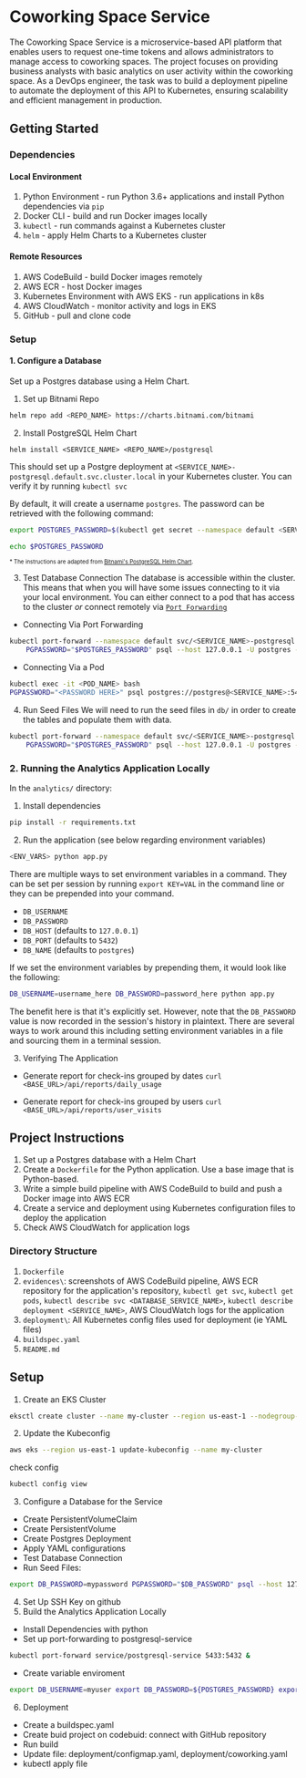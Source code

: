 # Coworking Space Service
The Coworking Space Service is a microservice-based API platform that enables users to request one-time tokens and allows administrators to manage access to coworking spaces. The project focuses on providing business analysts with basic analytics on user activity within the coworking space. As a DevOps engineer, the task was to build a deployment pipeline to automate the deployment of this API to Kubernetes, ensuring scalability and efficient management in production.

## Getting Started

### Dependencies
#### Local Environment
1. Python Environment - run Python 3.6+ applications and install Python dependencies via `pip`
2. Docker CLI - build and run Docker images locally
3. `kubectl` - run commands against a Kubernetes cluster
4. `helm` - apply Helm Charts to a Kubernetes cluster

#### Remote Resources
1. AWS CodeBuild - build Docker images remotely
2. AWS ECR - host Docker images
3. Kubernetes Environment with AWS EKS - run applications in k8s
4. AWS CloudWatch - monitor activity and logs in EKS
5. GitHub - pull and clone code

### Setup
#### 1. Configure a Database
Set up a Postgres database using a Helm Chart.

1. Set up Bitnami Repo
```bash
helm repo add <REPO_NAME> https://charts.bitnami.com/bitnami
```

2. Install PostgreSQL Helm Chart
```
helm install <SERVICE_NAME> <REPO_NAME>/postgresql
```

This should set up a Postgre deployment at `<SERVICE_NAME>-postgresql.default.svc.cluster.local` in your Kubernetes cluster. You can verify it by running `kubectl svc`

By default, it will create a username `postgres`. The password can be retrieved with the following command:
```bash
export POSTGRES_PASSWORD=$(kubectl get secret --namespace default <SERVICE_NAME>-postgresql -o jsonpath="{.data.postgres-password}" | base64 -d)

echo $POSTGRES_PASSWORD
```

<sup><sub>* The instructions are adapted from [Bitnami's PostgreSQL Helm Chart](https://artifacthub.io/packages/helm/bitnami/postgresql).</sub></sup>

3. Test Database Connection
The database is accessible within the cluster. This means that when you will have some issues connecting to it via your local environment. You can either connect to a pod that has access to the cluster _or_ connect remotely via [`Port Forwarding`](https://kubernetes.io/docs/tasks/access-application-cluster/port-forward-access-application-cluster/)

* Connecting Via Port Forwarding
```bash
kubectl port-forward --namespace default svc/<SERVICE_NAME>-postgresql 5432:5432 &
    PGPASSWORD="$POSTGRES_PASSWORD" psql --host 127.0.0.1 -U postgres -d postgres -p 5432
```

* Connecting Via a Pod
```bash
kubectl exec -it <POD_NAME> bash
PGPASSWORD="<PASSWORD HERE>" psql postgres://postgres@<SERVICE_NAME>:5432/postgres -c <COMMAND_HERE>
```

4. Run Seed Files
We will need to run the seed files in `db/` in order to create the tables and populate them with data.

```bash
kubectl port-forward --namespace default svc/<SERVICE_NAME>-postgresql 5432:5432 &
    PGPASSWORD="$POSTGRES_PASSWORD" psql --host 127.0.0.1 -U postgres -d postgres -p 5432 < <FILE_NAME.sql>
```

### 2. Running the Analytics Application Locally
In the `analytics/` directory:

1. Install dependencies
```bash
pip install -r requirements.txt
```
2. Run the application (see below regarding environment variables)
```bash
<ENV_VARS> python app.py
```

There are multiple ways to set environment variables in a command. They can be set per session by running `export KEY=VAL` in the command line or they can be prepended into your command.

* `DB_USERNAME`
* `DB_PASSWORD`
* `DB_HOST` (defaults to `127.0.0.1`)
* `DB_PORT` (defaults to `5432`)
* `DB_NAME` (defaults to `postgres`)

If we set the environment variables by prepending them, it would look like the following:
```bash
DB_USERNAME=username_here DB_PASSWORD=password_here python app.py
```
The benefit here is that it's explicitly set. However, note that the `DB_PASSWORD` value is now recorded in the session's history in plaintext. There are several ways to work around this including setting environment variables in a file and sourcing them in a terminal session.

3. Verifying The Application
* Generate report for check-ins grouped by dates
`curl <BASE_URL>/api/reports/daily_usage`

* Generate report for check-ins grouped by users
`curl <BASE_URL>/api/reports/user_visits`

## Project Instructions
1. Set up a Postgres database with a Helm Chart
2. Create a `Dockerfile` for the Python application. Use a base image that is Python-based.
3. Write a simple build pipeline with AWS CodeBuild to build and push a Docker image into AWS ECR
4. Create a service and deployment using Kubernetes configuration files to deploy the application
5. Check AWS CloudWatch for application logs

### Directory Structure
1. `Dockerfile`
2. `evidences\`: screenshots of AWS CodeBuild pipeline, AWS ECR repository for the application's repository, `kubectl get svc`, `kubectl get pods`, `kubectl describe svc <DATABASE_SERVICE_NAME>`, `kubectl describe deployment <SERVICE_NAME>`, AWS CloudWatch logs for the application
3. `deployment\`: All Kubernetes config files used for deployment (ie YAML files)
4. `buildspec.yaml`
5. `README.md`

## Setup
1. Create an EKS Cluster
```bash
eksctl create cluster --name my-cluster --region us-east-1 --nodegroup-name my-nodes --node-type t3.small --nodes 1 --nodes-min 1 --nodes-max 2
```
2. Update the Kubeconfig
```bash
aws eks --region us-east-1 update-kubeconfig --name my-cluster
```
check config
```bash
kubectl config view
```
3. Configure a Database for the Service
- Create PersistentVolumeClaim
- Create PersistentVolume
- Create Postgres Deployment
- Apply YAML configurations
- Test Database Connection
- Run Seed Files: 
```bash
export DB_PASSWORD=mypassword PGPASSWORD="$DB_PASSWORD" psql --host 127.0.0.1 -U myuser -d mydatabase -p 5433 < <FILE_NAME.sql>
```
4. Set Up SSH Key on github
5. Build the Analytics Application Locally
- Install Dependencies with python
- Set up port-forwarding to postgresql-service
```bash
kubectl port-forward service/postgresql-service 5433:5432 &
```
- Create variable enviroment
```bash
export DB_USERNAME=myuser export DB_PASSWORD=${POSTGRES_PASSWORD} export DB_HOST=127.0.0.1 export DB_PORT=5433 export DB_NAME=mydatabase
```
6. Deployment
- Create a buildspec.yaml
- Create buid project on codebuid: connect with GitHub repository
- Run build
- Update file: deployment/configmap.yaml, deployment/coworking.yaml
- kubectl apply file